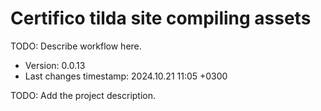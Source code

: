 <!--
@since 2024.10.06, 22:56
@changed 2024.10.06, 22:56
-->

# Certifico tilda site compiling assets

TODO: Describe workflow here.

- Version: 0.0.13
- Last changes timestamp: 2024.10.21 11:05 +0300

TODO: Add the project description.
